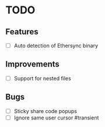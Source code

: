 # TODO

## Features

- [ ] Auto detection of Ethersync binary

## Improvements

- [ ] Support for nested files

## Bugs

- [ ] Sticky share code popups
- [ ] Ignore same user cursor #transient
